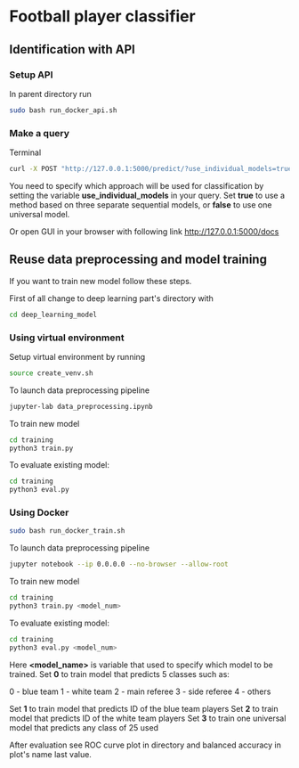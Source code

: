 # Football player classifier

## Identification with API
### Setup API
In parent directory run
```bash
sudo bash run_docker_api.sh
```
### Make a query
Terminal
```bash
curl -X POST "http://127.0.0.1:5000/predict/?use_individual_models=true" -H  "accept: application/json" -H  "Content-Type: multipart/form-data" -F "file=@/path/to/your/image.png;type=image/png"
```
You need to specify which approach will be used for classification by setting the variable **use_individual_models** in your query. Set **true** to use a method based on three separate sequential models, or **false** to use one universal model.

Or open GUI in your browser with following link  http://127.0.0.1:5000/docs

## Reuse data preprocessing and model training
If you want to train new model follow these steps.

First of all change to deep learning part's directory with
```bash
cd deep_learning_model
```
### Using virtual environment
Setup virtual environment by running
```bash
source create_venv.sh
```
To launch data preprocessing pipeline
```bash
jupyter-lab data_preprocessing.ipynb
```
To train new model
```bash
cd training
python3 train.py
```
To evaluate existing model:
```bash
cd training
python3 eval.py
```

### Using Docker
```bash
sudo bash run_docker_train.sh
```
To launch data preprocessing pipeline
```bash
jupyter notebook --ip 0.0.0.0 --no-browser --allow-root
```
To train new model
```bash
cd training
python3 train.py <model_num>
```
To evaluate existing model:
```bash
cd training
python3 eval.py <model_num>
```
Here **<model_name>** is variable that used to specify which model to be trained.
Set **0** to train model that predicts 5 classes such as:

0 - blue team
1 - white team
2 - main referee
3 - side referee
4 - others

Set **1** to train model that predicts ID of the blue team players
Set **2** to train model that predicts ID of the white team players
Set **3** to train one universal model that predicts any class of 25 used



After evaluation see ROC curve plot in directory and balanced accuracy in plot's name last value.
